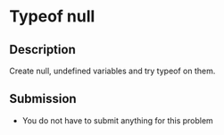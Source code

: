 # Typeof null

## Description
Create null, undefined variables and try typeof on them.

## Submission
- You do not have to submit anything for this problem